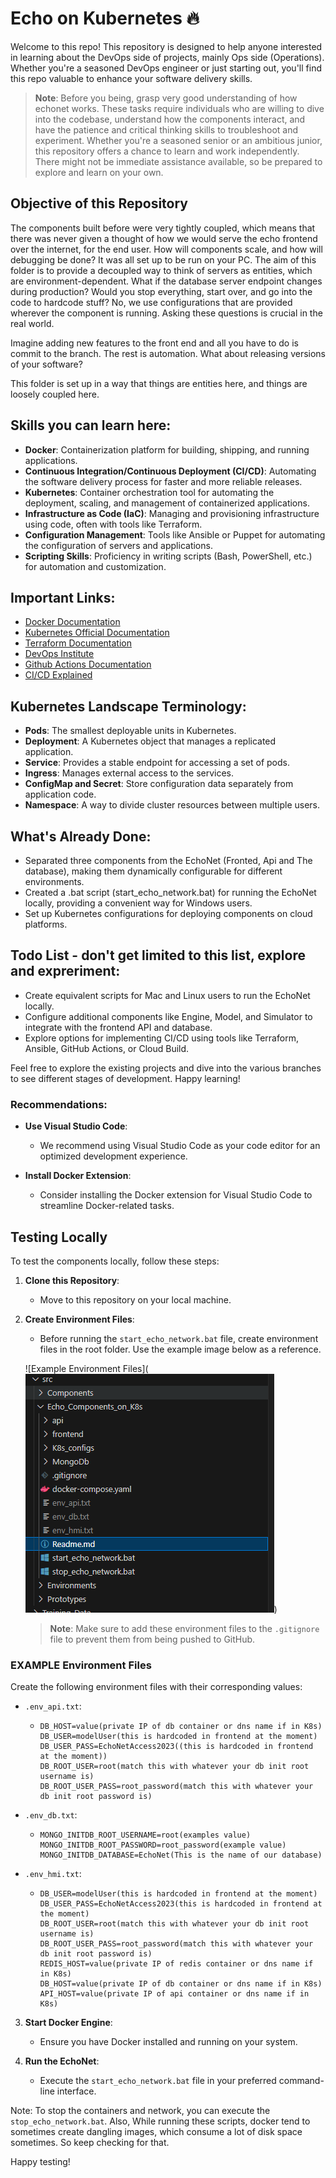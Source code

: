 # Echo on Kubernetes 🔥

Welcome to this repo! This repository is designed to help anyone interested in learning about the DevOps side of projects, mainly Ops side (Operations). Whether you're a seasoned DevOps engineer or just starting out, you'll find this repo valuable to enhance your software delivery skills.

> **Note**: Before you being, grasp very good understanding of how echonet works. These tasks require individuals who are willing to dive into the codebase, understand how the components interact, and have the patience and critical thinking skills to troubleshoot and experiment. Whether you're a seasoned senior or an ambitious junior, this repository offers a chance to learn and work independently. There might not be immediate assistance available, so be prepared to explore and learn on your own.

## Objective of this Repository

The components built before were very tightly coupled, which means that there was never given a thought of how we would serve the echo frontend over the internet, for the end user. How will components scale, and how will debugging be done? It was all set up to be run on your PC. The aim of this folder is to provide a decoupled way to think of servers as entities, which are environment-dependent. What if the database server endpoint changes during production? Would you stop everything, start over, and go into the code to hardcode stuff? No, we use configurations that are provided wherever the component is running. Asking these questions is crucial in the real world.

Imagine adding new features to the front end and all you have to do is commit to the branch. The rest is automation. What about releasing versions of your software?

This folder is set up in a way that things are entities here, and things are loosely coupled here.

## Skills you can learn here:

- **Docker**: Containerization platform for building, shipping, and running applications.
- **Continuous Integration/Continuous Deployment (CI/CD)**: Automating the software delivery process for faster and more reliable releases.
- **Kubernetes**: Container orchestration tool for automating the deployment, scaling, and management of containerized applications.
- **Infrastructure as Code (IaC)**: Managing and provisioning infrastructure using code, often with tools like Terraform.
- **Configuration Management**: Tools like Ansible or Puppet for automating the configuration of servers and applications.
- **Scripting Skills**: Proficiency in writing scripts (Bash, PowerShell, etc.) for automation and customization.

## Important Links:

- [Docker Documentation](https://docs.docker.com/)
- [Kubernetes Official Documentation](https://kubernetes.io/docs/home/)
- [Terraform Documentation](https://registry.terraform.io/providers/hashicorp/google/latest/docs)
- [DevOps Institute](https://devopsinstitute.com/)
- [Github Actions Documentation](https://docs.github.com/en/actions)
- [CI/CD Explained](https://www.redhat.com/en/topics/devops/what-is-ci-cd)

## Kubernetes Landscape Terminology:

- **Pods**: The smallest deployable units in Kubernetes.
- **Deployment**: A Kubernetes object that manages a replicated application.
- **Service**: Provides a stable endpoint for accessing a set of pods.
- **Ingress**: Manages external access to the services.
- **ConfigMap and Secret**: Store configuration data separately from application code.
- **Namespace**: A way to divide cluster resources between multiple users.

## What's Already Done:

- Separated three components from the EchoNet (Fronted, Api and The database), making them dynamically configurable for different environments.
- Created a .bat script (start_echo_network.bat) for running the EchoNet locally, providing a convenient way for Windows users.
- Set up Kubernetes configurations for deploying components on cloud platforms.

## Todo List - don't get limited to this list, explore and expreriment:

- Create equivalent scripts for Mac and Linux users to run the EchoNet locally.
- Configure additional components like Engine, Model, and Simulator to integrate with the frontend API and database.
- Explore options for implementing CI/CD using tools like Terraform, Ansible, GitHub Actions, or Cloud Build.

Feel free to explore the existing projects and dive into the various branches to see different stages of development. Happy learning!

### Recommendations:

- **Use Visual Studio Code**:

  - We recommend using Visual Studio Code as your code editor for an optimized development experience.

- **Install Docker Extension**:
  - Consider installing the Docker extension for Visual Studio Code to streamline Docker-related tasks.

## Testing Locally

To test the components locally, follow these steps:

1. **Clone this Repository**:

   - Move to this repository on your local machine.

2. **Create Environment Files**:

   - Before running the `start_echo_network.bat` file, create environment files in the root folder. Use the example image below as a reference.

   ![Example Environment Files](![Alt text](folderSetupLocal.png))

   > **Note**: Make sure to add these environment files to the `.gitignore` file to prevent them from being pushed to GitHub.

### EXAMPLE Environment Files

Create the following environment files with their corresponding values:

- `.env_api.txt`:

  - ```
    DB_HOST=value(private IP of db container or dns name if in K8s)
    DB_USER=modelUser(this is hardcoded in frontend at the moment)
    DB_USER_PASS=EchoNetAccess2023((this is hardcoded in frontend at the moment))
    DB_ROOT_USER=root(match this with whatever your db init root username is)
    DB_ROOT_USER_PASS=root_password(match this with whatever your db init root password is)
    ```

- `.env_db.txt`:

  - ```
    MONGO_INITDB_ROOT_USERNAME=root(examples value)
    MONGO_INITDB_ROOT_PASSWORD=root_password(example value)
    MONGO_INITDB_DATABASE=EchoNet(This is the name of our database)
    ```

- `.env_hmi.txt`:
  - ```
    DB_USER=modelUser(this is hardcoded in frontend at the moment)
    DB_USER_PASS=EchoNetAccess2023(this is hardcoded in frontend at the moment)
    DB_ROOT_USER=root(match this with whatever your db init root username is)
    DB_ROOT_USER_PASS=root_password(match this with whatever your db init root password is)
    REDIS_HOST=value(private IP of redis container or dns name if in K8s)
    DB_HOST=value(private IP of db container or dns name if in K8s)
    API_HOST=value(private IP of api container or dns name if in K8s)
    ```

3. **Start Docker Engine**:

   - Ensure you have Docker installed and running on your system.

4. **Run the EchoNet**:
   - Execute the `start_echo_network.bat` file in your preferred command-line interface.

Note: To stop the containers and network, you can execute the `stop_echo_network.bat`. Also, While running these scripts, docker tend to sometimes create dangling images, which consume a lot of disk space sometimes. So keep checking for that.

Happy testing!
